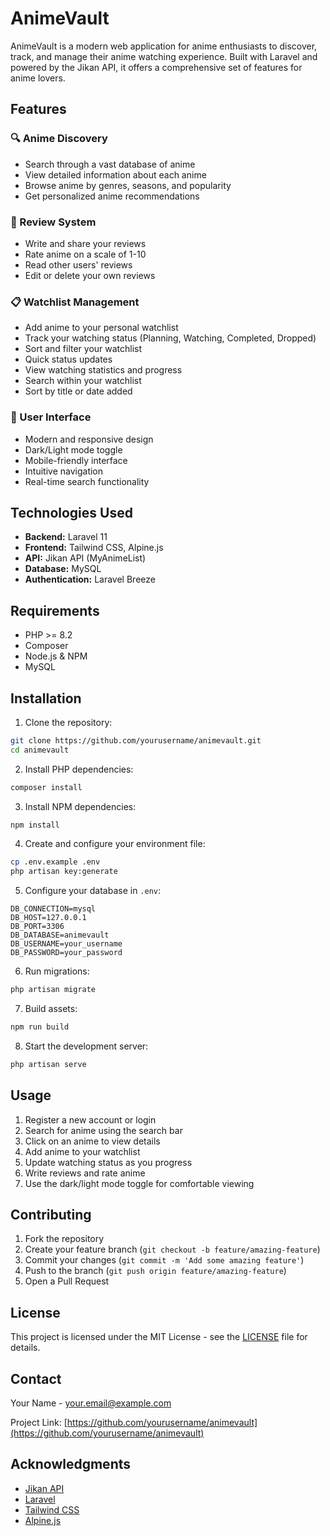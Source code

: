 # AnimeVault

AnimeVault is a modern web application for anime enthusiasts to discover, track, and manage their anime watching experience. Built with Laravel and powered by the Jikan API, it offers a comprehensive set of features for anime lovers.

## Features

### 🔍 Anime Discovery
- Search through a vast database of anime
- View detailed information about each anime
- Browse anime by genres, seasons, and popularity
- Get personalized anime recommendations

### 📝 Review System
- Write and share your reviews
- Rate anime on a scale of 1-10
- Read other users' reviews
- Edit or delete your own reviews

### 📋 Watchlist Management
- Add anime to your personal watchlist
- Track your watching status (Planning, Watching, Completed, Dropped)
- Sort and filter your watchlist
- Quick status updates
- View watching statistics and progress
- Search within your watchlist
- Sort by title or date added

### 🎨 User Interface
- Modern and responsive design
- Dark/Light mode toggle
- Mobile-friendly interface
- Intuitive navigation
- Real-time search functionality

## Technologies Used

- **Backend:** Laravel 11
- **Frontend:** Tailwind CSS, Alpine.js
- **API:** Jikan API (MyAnimeList)
- **Database:** MySQL
- **Authentication:** Laravel Breeze

## Requirements

- PHP >= 8.2
- Composer
- Node.js & NPM
- MySQL

## Installation

1. Clone the repository:
```bash
git clone https://github.com/yourusername/animevault.git
cd animevault
```

2. Install PHP dependencies:
```bash
composer install
```

3. Install NPM dependencies:
```bash
npm install
```

4. Create and configure your environment file:
```bash
cp .env.example .env
php artisan key:generate
```

5. Configure your database in `.env`:
```
DB_CONNECTION=mysql
DB_HOST=127.0.0.1
DB_PORT=3306
DB_DATABASE=animevault
DB_USERNAME=your_username
DB_PASSWORD=your_password
```

6. Run migrations:
```bash
php artisan migrate
```

7. Build assets:
```bash
npm run build
```

8. Start the development server:
```bash
php artisan serve
```

## Usage

1. Register a new account or login
2. Search for anime using the search bar
3. Click on an anime to view details
4. Add anime to your watchlist
5. Update watching status as you progress
6. Write reviews and rate anime
7. Use the dark/light mode toggle for comfortable viewing

## Contributing

1. Fork the repository
2. Create your feature branch (`git checkout -b feature/amazing-feature`)
3. Commit your changes (`git commit -m 'Add some amazing feature'`)
4. Push to the branch (`git push origin feature/amazing-feature`)
5. Open a Pull Request

## License

This project is licensed under the MIT License - see the [LICENSE](LICENSE) file for details.

## Contact

Your Name - your.email@example.com

Project Link: [https://github.com/yourusername/animevault](https://github.com/yourusername/animevault)

## Acknowledgments

- [Jikan API](https://jikan.moe/)
- [Laravel](https://laravel.com/)
- [Tailwind CSS](https://tailwindcss.com/)
- [Alpine.js](https://alpinejs.dev/)
